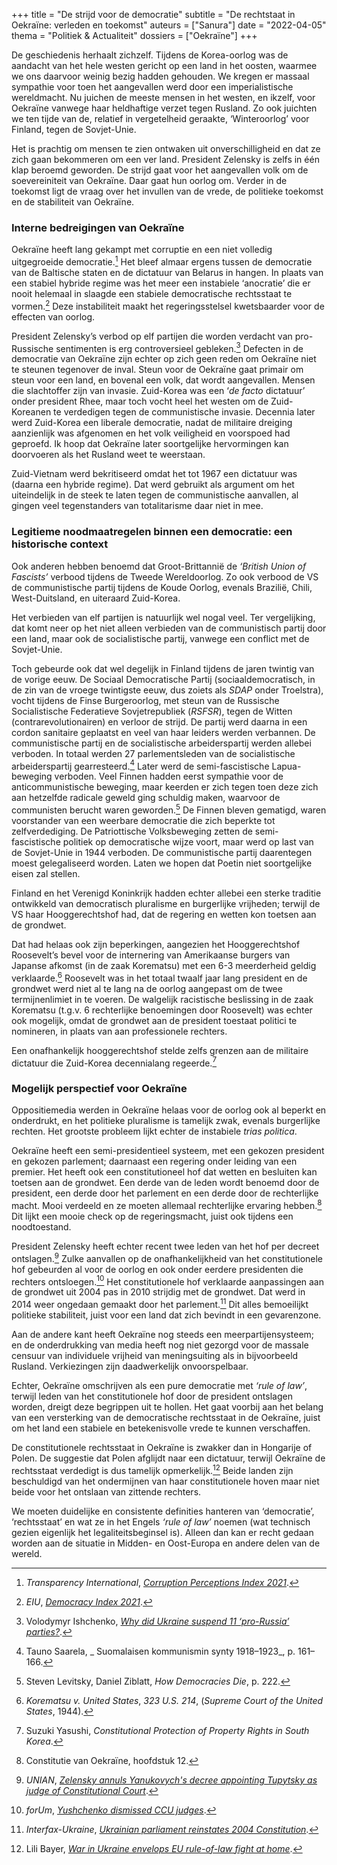 +++
title    = "De strijd voor de democratie"
subtitle = "De rechtstaat in Oekraïne: verleden en toekomst"
auteurs  = ["Sanura"]
date     = "2022-04-05"
thema    = "Politiek & Actualiteit"
dossiers = ["Oekraïne"]
+++


De geschiedenis herhaalt zichzelf. Tijdens de Korea-oorlog was de aandacht van het hele westen gericht op een land in het oosten, waarmee we ons daarvoor weinig bezig hadden gehouden. We kregen er massaal sympathie voor toen het aangevallen werd door een imperialistische wereldmacht. Nu juichen de meeste mensen in het westen, en ikzelf, voor Oekraïne vanwege haar heldhaftige verzet tegen Rusland. Zo ook juichten we ten tijde van de, relatief in vergetelheid geraakte, ‘Winteroorlog’ voor Finland, tegen de Sovjet-Unie. 

Het is prachtig om mensen te zien ontwaken uit onverschilligheid en dat ze zich gaan bekommeren om een ver land. President Zelensky is zelfs in één klap beroemd geworden. De strijd gaat voor het aangevallen volk om de soevereiniteit van Oekraïne. Daar gaat hun oorlog om. Verder in de toekomst ligt de vraag over het invullen van de vrede, de politieke toekomst en de stabiliteit van Oekraïne.


### Interne bedreigingen van Oekraïne

Oekraïne heeft lang gekampt met corruptie en een niet volledig uitgegroeide democratie.[^1] Het bleef almaar ergens tussen de democratie van de Baltische staten en de dictatuur van Belarus in hangen. In plaats van een stabiel hybride regime was het meer een instabiele ‘anocratie’ die er nooit helemaal in slaagde een stabiele democratische rechtsstaat te vormen.[^2] Deze instabiliteit maakt het regeringsstelsel kwetsbaarder voor de effecten van oorlog.

President Zelensky’s verbod op elf partijen die worden verdacht van pro-Russische sentimenten is erg controversieel gebleken.[^3] Defecten in de democratie van Oekraïne zijn echter op zich geen reden om Oekraïne niet te steunen tegenover de inval. Steun voor de Oekraïne gaat primair om steun voor een land, en bovenal een volk, dat wordt aangevallen. Mensen die slachtoffer zijn van invasie. Zuid-Korea was een ‘_de facto_ dictatuur’ onder president Rhee, maar toch vocht heel het westen om de Zuid-Koreanen te verdedigen tegen de communistische invasie. Decennia later werd Zuid-Korea een liberale democratie, nadat de militaire dreiging aanzienlijk was afgenomen en het volk veiligheid en voorspoed had geproefd. Ik hoop dat Oekraïne later soortgelijke hervormingen kan doorvoeren als het Rusland weet te weerstaan.

Zuid-Vietnam werd bekritiseerd omdat het tot 1967 een dictatuur was (daarna een hybride regime). Dat werd gebruikt als argument om het uiteindelijk in de steek te laten tegen de communistische aanvallen, al gingen veel tegenstanders van totalitarisme daar niet in mee.


### Legitieme noodmaatregelen binnen een democratie: een historische context

Ook anderen hebben benoemd dat Groot-Brittannië de _‘British Union of Fascists’_ verbood tijdens de Tweede Wereldoorlog. Zo ook verbood de VS de communistische partij tijdens de Koude Oorlog, evenals Brazilië, Chili, West-Duitsland, en uiteraard Zuid-Korea.

Het verbieden van elf partijen is natuurlijk wel nogal veel. Ter vergelijking, dat komt neer op het niet alleen verbieden van de communistisch partij door een land, maar ook de socialistische partij, vanwege een conflict met de Sovjet-Unie.

Toch gebeurde ook dat wel degelijk in Finland tijdens de jaren twintig van de vorige eeuw. De Sociaal Democratische Partij (sociaaldemocratisch, in de zin van de vroege twintigste eeuw, dus zoiets als _SDAP_ onder Troelstra), vocht tijdens de Finse Burgeroorlog, met steun van de Russische Socialistische Federatieve Sovjetrepubliek (_RSFSR_), tegen de Witten (contrarevolutionairen) en verloor de strijd. De partij werd daarna in een cordon sanitaire geplaatst en veel van haar leiders werden verbannen. De communistische partij en de socialistische arbeiderspartij werden allebei verboden. In totaal werden 27 parlementsleden van de socialistische arbeiderspartij gearresteerd.[^4] Later werd de semi-fascistische Lapua-beweging verboden. Veel Finnen hadden eerst sympathie voor de anticommunistische beweging, maar keerden er zich tegen toen deze zich aan hetzelfde radicale geweld ging schuldig maken, waarvoor de communisten berucht waren geworden.[^5] De Finnen bleven gematigd, waren voorstander van een weerbare democratie die zich beperkte tot zelfverdediging. De Patriottische Volksbeweging zetten de semi-fascistische politiek op democratische wijze voort, maar werd op last van de Sovjet-Unie in 1944 verboden. De communistische partij daarentegen moest gelegaliseerd worden. Laten we hopen dat Poetin niet soortgelijke eisen zal stellen.

Finland en het Verenigd Koninkrijk hadden echter allebei een sterke traditie ontwikkeld van democratisch pluralisme en burgerlijke vrijheden; terwijl de VS haar Hooggerechtshof had, dat de regering en wetten kon toetsen aan de grondwet. 

Dat had helaas ook zijn beperkingen, aangezien het Hooggerechtshof Roosevelt’s bevel voor de internering van Amerikaanse burgers van Japanse afkomst (in de zaak Korematsu) met een 6-3 meerderheid geldig verklaarde.[^6] Roosevelt was in het totaal twaalf jaar lang president en de grondwet werd niet al te lang na de oorlog aangepast om de twee termijnenlimiet in te voeren. De walgelijk racistische beslissing in de zaak Korematsu (t.g.v. 6 rechterlijke benoemingen door Roosevelt) was echter ook mogelijk, omdat de grondwet aan de president toestaat politici te nomineren, in plaats van aan professionele rechters.

Een onafhankelijk hooggerechtshof stelde zelfs grenzen aan de militaire dictatuur die Zuid-Korea decennialang regeerde.[^7]

### Mogelijk perspectief voor Oekraïne

Oppositiemedia werden in Oekraïne helaas voor de oorlog ook al beperkt en onderdrukt, en het politieke pluralisme is tamelijk zwak, evenals burgerlijke rechten. Het grootste probleem lijkt echter de instabiele _trias politica_.

Oekraïne heeft een semi-presidentieel systeem, met een gekozen president en gekozen parlement; daarnaast een regering onder leiding van een premier. Het heeft ook een constitutioneel hof dat wetten en besluiten kan toetsen aan de grondwet. Een derde van de leden wordt benoemd door de president, een derde door het parlement en een derde door de rechterlijke macht. Mooi verdeeld en ze moeten allemaal rechterlijke ervaring hebben.[^8] Dit lijkt een mooie check op de regeringsmacht, juist ook tijdens een noodtoestand.

President Zelensky heeft echter recent twee leden van het hof per decreet ontslagen.[^9] Zulke aanvallen op de onafhankelijkheid van het constitutionele hof gebeurden al voor de oorlog en ook onder eerdere presidenten die rechters ontsloegen.[^10] Het constitutionele hof verklaarde aanpassingen aan de grondwet uit 2004 pas in 2010 strijdig met de grondwet. Dat werd in 2014 weer ongedaan gemaakt door het parlement.[^11] Dit alles bemoeilijkt politieke stabiliteit, juist voor een land dat zich bevindt in een gevarenzone.

Aan de andere kant heeft Oekraïne nog steeds een meerpartijensysteem; en de onderdrukking van media heeft nog niet gezorgd voor de massale censuur van individuele vrijheid van meningsuiting als in bijvoorbeeld Rusland. Verkiezingen zijn daadwerkelijk onvoorspelbaar. 

Echter, Oekraïne omschrijven als een pure democratie met _‘rule of law’_, terwijl leden van het constitutionele hof door de president ontslagen worden, dreigt deze begrippen uit te hollen. Het gaat voorbij aan het belang van een versterking van de democratische rechtsstaat in de Oekraïne, juist om het land een stabiele en betekenisvolle vrede te kunnen verschaffen.

De constitutionele rechtsstaat in Oekraïne is zwakker dan in Hongarije of Polen. De suggestie dat Polen afglijdt naar een dictatuur, terwijl Oekraïne de rechtsstaat verdedigt is dus tamelijk opmerkelijk.[^12] Beide landen zijn beschuldigd van het ondermijnen van haar constitutionele hoven maar niet beide voor het ontslaan van zittende rechters.

We moeten duidelijke en consistente definities hanteren van ‘democratie’, ‘rechtsstaat’ en wat ze in het Engels _‘rule of law’_ noemen (wat technisch gezien eigenlijk het legaliteitsbeginsel is). Alleen dan kan er recht gedaan worden aan de situatie in Midden- en Oost-Europa en andere delen van de wereld.


[^1]: _Transparency International_, _[Corruption Perceptions Index 2021](https://jawabsoal.live/baca-https-www.transparency.org/en/cpi/2021/index/bgd)_.
[^2]: _EIU_, _[Democracy Index 2021](https://www.stockwatch.com.cy/sites/default/files/news-downloads/feb11_2022_eiu-democracy-index-2021.pdf)_.
[^3]: Volodymyr Ishchenko, _[Why did Ukraine suspend 11 ‘pro-Russia’ parties?](https://www.aljazeera.com/opinions/2022/3/21/why-did-ukraine-suspend-11-pro-russia-parties)_.
[^4]: Tauno Saarela, _ Suomalaisen kommunismin synty 1918–1923_, p. 161–166.
[^5]: Steven Levitsky, Daniel Ziblatt, _How Democracies Die_, p. 222.
[^6]: _Korematsu v. United States_, _323 U.S. 214_, (_Supreme Court of the United States_, 1944).
[^7]: Suzuki Yasushi, _Constitutional Protection of Property Rights in South Korea_.
[^8]: Constitutie van Oekraïne, hoofdstuk 12.
[^9]: _UNIAN_, _[Zelensky annuls Yanukovych's decree appointing Tupytsky as judge of Constitutional Court](https://www.unian.info/politics/ccu-zelensky-annuls-yanukovych-s-decree-appointing-tupytsky-as-judge-of-constitutional-court-11368057.html)_.
[^10]: _forUm_, _[Yushchenko dismissed CCU judges](https://web.archive.org/web/20070929103211/http://www.eng.for-ua.com/news/2007/05/03/103007.html)_.
[^11]: _Interfax-Ukraine_, _[Ukrainian parliament reinstates 2004 Constitution](https://en.interfax.com.ua/news/general/191727.html)_.
[^12]: Lili Bayer, _[War in Ukraine envelops EU rule-of-law fight at home](https://www.politico.eu/article/war-risks-pushing-aside-eu-rule-of-law-concerns/)_.
